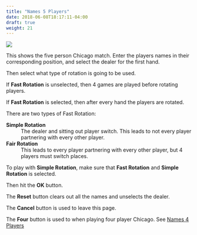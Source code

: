 ```yaml
---
title: "Names 5 Players"
date: 2018-06-08T18:17:11-04:00
draft: true
weight: 21
---
```


<div class="withBorder">

<img src="../../images/gen/Chicago/EnterNames5.png"/>

</div>

This shows the five person Chicago match.  Enter the players names in their corresponding position, and select the dealer for the first hand.  

Then select what type of rotation is going to be used.

If **Fast Rotation** is unselected, then 4 games are played before rotating players.

If **Fast Rotation** is selected, then after every hand the players are rotated.

There are two types of Fast Rotation:

<dl>
<dt><b>Simple Rotation</b></dt>
<dd>The dealer and sitting out player switch.  This leads to not every player partnering with every other player.</dd>
<dt><b>Fair Rotation</b></dt>
<dd>This leads to every player partnering with every other player, but 4 players must switch places.</dd>
</dl>

To play with **Simple Rotation**, make sure that **Fast Rotation** and **Simple Rotation** is selected. 

Then hit the **OK** button.

The **Reset** button clears out all the names and unselects the dealer.

The **Cancel** button is used to leave this page.

The **Four** button is used to when playing four player Chicago.  See [Names 4 Players](names4.html)